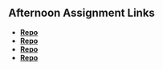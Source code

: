 ## Afternoon Assignment Links

* **[Repo](https://github.com/Previterror/vueminer)**
* **[Repo](https://github.com/Previterror/fineart)**
* **[Repo](https://github.com/Previterror/spring24_gregslist_vue)**
* **[Repo](https://github.com/Previterror/Blogger)**
